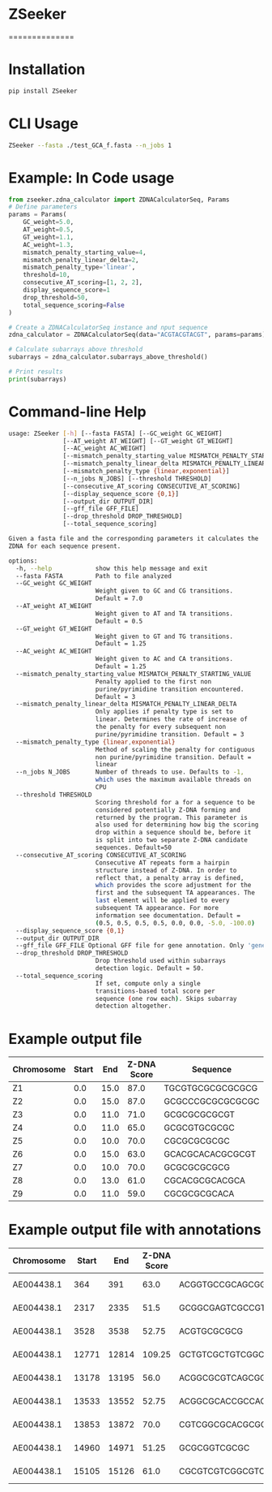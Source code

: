 # ZSeeker

==============

# Installation
```bash
pip install ZSeeker
```

# CLI Usage
```bash
ZSeeker --fasta ./test_GCA_f.fasta --n_jobs 1
```

# Example: In Code usage
```python
from zseeker.zdna_calculator import ZDNACalculatorSeq, Params
# Define parameters
params = Params(
    GC_weight=5.0,
    AT_weight=0.5,
    GT_weight=1.1,
    AC_weight=1.3,
    mismatch_penalty_starting_value=4,
    mismatch_penalty_linear_delta=2,
    mismatch_penalty_type='linear',
    threshold=10,
    consecutive_AT_scoring=[1, 2, 2],
    display_sequence_score=1
    drop_threshold=50,
    total_sequence_scoring=False
)

# Create a ZDNACalculatorSeq instance and nput sequence
zdna_calculator = ZDNACalculatorSeq(data="ACGTACGTACGT", params=params)

# Calculate subarrays above threshold
subarrays = zdna_calculator.subarrays_above_threshold()

# Print results
print(subarrays)
```

# Command-line Help
```bash
usage: ZSeeker [-h] [--fasta FASTA] [--GC_weight GC_WEIGHT]
               [--AT_weight AT_WEIGHT] [--GT_weight GT_WEIGHT]
               [--AC_weight AC_WEIGHT]
               [--mismatch_penalty_starting_value MISMATCH_PENALTY_STARTING_VALUE]
               [--mismatch_penalty_linear_delta MISMATCH_PENALTY_LINEAR_DELTA]
               [--mismatch_penalty_type {linear,exponential}]
               [--n_jobs N_JOBS] [--threshold THRESHOLD]
               [--consecutive_AT_scoring CONSECUTIVE_AT_SCORING]
               [--display_sequence_score {0,1}]
               [--output_dir OUTPUT_DIR]
               [--gff_file GFF_FILE]
               [--drop_threshold DROP_THRESHOLD]
               [--total_sequence_scoring]

Given a fasta file and the corresponding parameters it calculates the
ZDNA for each sequence present.

options:
  -h, --help            show this help message and exit
  --fasta FASTA         Path to file analyzed
  --GC_weight GC_WEIGHT
                        Weight given to GC and CG transitions.
                        Default = 7.0
  --AT_weight AT_WEIGHT
                        Weight given to AT and TA transitions.
                        Default = 0.5
  --GT_weight GT_WEIGHT
                        Weight given to GT and TG transitions.
                        Default = 1.25
  --AC_weight AC_WEIGHT
                        Weight given to AC and CA transitions.
                        Default = 1.25
  --mismatch_penalty_starting_value MISMATCH_PENALTY_STARTING_VALUE
                        Penalty applied to the first non
                        purine/pyrimidine transition encountered.
                        Default = 3
  --mismatch_penalty_linear_delta MISMATCH_PENALTY_LINEAR_DELTA
                        Only applies if penalty type is set to
                        linear. Determines the rate of increase of
                        the penalty for every subsequent non
                        purine/pyrimidine transition. Default = 3
  --mismatch_penalty_type {linear,exponential}
                        Method of scaling the penalty for contiguous
                        non purine/pyrimidine transition. Default =
                        linear
  --n_jobs N_JOBS       Number of threads to use. Defaults to -1,
                        which uses the maximum available threads on
                        CPU
  --threshold THRESHOLD
                        Scoring threshold for a for a sequence to be
                        considered potentially Z-DNA forming and
                        returned by the program. This parameter is
                        also used for determining how big the scoring
                        drop within a sequence should be, before it
                        is split into two separate Z-DNA candidate
                        sequences. Default=50
  --consecutive_AT_scoring CONSECUTIVE_AT_SCORING
                        Consecutive AT repeats form a hairpin
                        structure instead of Z-DNA. In order to
                        reflect that, a penalty array is defined,
                        which provides the score adjustment for the
                        first and the subsequent TA appearances. The
                        last element will be applied to every
                        subsequent TA appearance. For more
                        information see documentation. Default =
                        (0.5, 0.5, 0.5, 0.5, 0.0, 0.0, -5.0, -100.0)
  --display_sequence_score {0,1}
  --output_dir OUTPUT_DIR
  --gff_file GFF_FILE Optional GFF file for gene annotation. Only 'gene' features are used.
  --drop_threshold DROP_THRESHOLD
                        Drop threshold used within subarrays
                        detection logic. Default = 50.
  --total_sequence_scoring
                        If set, compute only a single
                        transitions-based total score per
                        sequence (one row each). Skips subarray
                        detection altogether.
```


# Example output file

|Chromosome|Start|End  |Z-DNA Score|Sequence                                    |
|----------|-----|-----|-----------|--------------------------------------------|
|Z1        |0.0  |15.0 |87.0       |TGCGTGCGCGCGCGCG                            |
|Z2        |0.0  |15.0 |87.0       |GCGCCCGCGCGCGCGC                            |
|Z3        |0.0  |11.0 |71.0       |GCGCGCGCGCGT                                |
|Z4        |0.0  |11.0 |65.0       |GCGCGTGCGCGC                                |
|Z5        |0.0  |10.0 |70.0       |CGCGCGCGCGC                                 |
|Z6        |0.0  |15.0 |63.0       |GCACGCACACGCGCGT                            |
|Z7        |0.0  |10.0 |70.0       |GCGCGCGCGCG                                 |
|Z8        |0.0  |13.0 |61.0       |CGCACGCGCACGCA                              |
|Z9        |0.0  |11.0 |59.0       |CGCGCGCGCACA                                |


# Example output file with annotations

|Chromosome|Start|End  |Z-DNA Score|Sequence                                    |gene_start|gene_end|gene_id       |gene_biotype  |strand|distance|distance_from_TSS|distance_from_TES|
|----------|-----|-----|-----------|--------------------------------------------|----------|--------|--------------|--------------|------|--------|-----------------|-----------------|
|AE004438.1|364  |391  |63.0       |ACGGTGCCGCAGCGGCCGTGTCGCCAGC                |362       |812     |gene-VNG_6001H|protein_coding|-     |0       |420              |2                |
|AE004438.1|2317 |2335 |51.5       |GCGGCGAGTCGCCGTCGCG                         |1904      |3719    |gene-VNG_6007H|protein_coding|-     |0       |1383             |413              |
|AE004438.1|3528 |3538 |52.75      |ACGTGCGCGCG                                 |1904      |3719    |gene-VNG_6007H|protein_coding|-     |0       |180              |1624             |
|AE004438.1|12771|12814|109.25     |GCTGTCGCTGTCGGCGGCGGCTGCCGCCGACGCGACAGCGTCGC|12846     |13380   |gene-VNG_6015H|protein_coding|-     |32      |565              |32               |
|AE004438.1|13178|13195|56.0       |ACGGCGCGTCAGCGGCGT                          |12846     |13380   |gene-VNG_6015H|protein_coding|-     |0       |184              |332              |
|AE004438.1|13533|13552|52.75      |ACGGCGCACCGCCAGCGTGT                        |12846     |13380   |gene-VNG_6015H|protein_coding|-     |153     |154              |687              |
|AE004438.1|13853|13872|70.0       |CGTCGGCGCACGCGCCGACG                        |14307     |15582   |gene-VNG_6016H|protein_coding|+     |435     |435              |1709             |
|AE004438.1|14960|14971|51.25      |GCGCGGTCGCGC                                |14307     |15582   |gene-VNG_6016H|protein_coding|+     |0       |653              |610              |
|AE004438.1|15105|15126|61.0       |CGCGTCGTCGGCGTCCGCGACG                      |14307     |15582   |gene-VNG_6016H|protein_coding|+     |0       |798              |455              |


